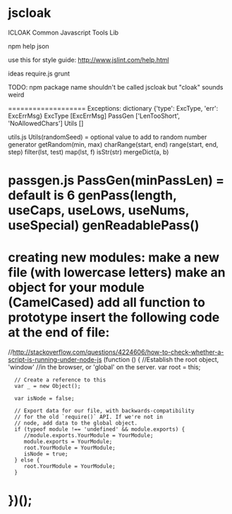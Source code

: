 # jscloak
ICLOAK Common Javascript Tools Lib

npm help json


use this for style guide:
   http://www.jslint.com/help.html

ideas
   require.js
   grunt

TODO:
   npm package name shouldn't be called jscloak but "cloak" sounds weird

===================
Exceptions:
   dictionary {'type': ExcType, 'err': ExcErrMsg}
   ExcType [ExcErrMsg]
      PassGen ['LenTooShort', 'NoAllowedChars']
      Utils []

utils.js
Utils(randomSeed) = optional value to add to random number generator
   getRandom(min, max)
   charRange(start, end)
   range(start, end, step)
   filter(lst, test)
   map(lst, f)
   isStr(str)
   mergeDict(a, b)

passgen.js
PassGen(minPassLen) = default is 6
   genPass(length, useCaps, useLows, useNums, useSpecial)
   genReadablePass()
===================

creating new modules:
   make a new file (with lowercase letters)
   make an object for your module (CamelCased)
   add all function to prototype
   insert the following code at the end of file:
   ==========
   //http://stackoverflow.com/questions/4224606/how-to-check-whether-a-script-is-running-under-node-js
   (function () {
      //Establish the root object, 'window'
      //in the browser, or 'global' on the server.
      var root = this;

      // Create a reference to this
      var _ = new Object();

      var isNode = false;

      // Export data for our file, with backwards-compatibility
      // for the old `require()` API. If we're not in
      // node, add data to the global object.
      if (typeof module !== 'undefined' && module.exports) {
         //module.exports.YourModule = YourModule;
         module.exports = YourModule;
         root.YourModule = YourModule;
         isNode = true;
      } else {
         root.YourModule = YourModule;
      }
   })();
   ==========
